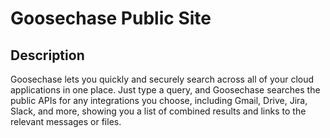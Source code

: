 # Goosechase Public Site

## Description

Goosechase lets you quickly and securely search across all of your cloud applications in one place. Just type a query, and Goosechase searches the public APIs for any integrations you choose, including Gmail, Drive, Jira, Slack, and more, showing you a list of combined results and links to the relevant messages or files.
